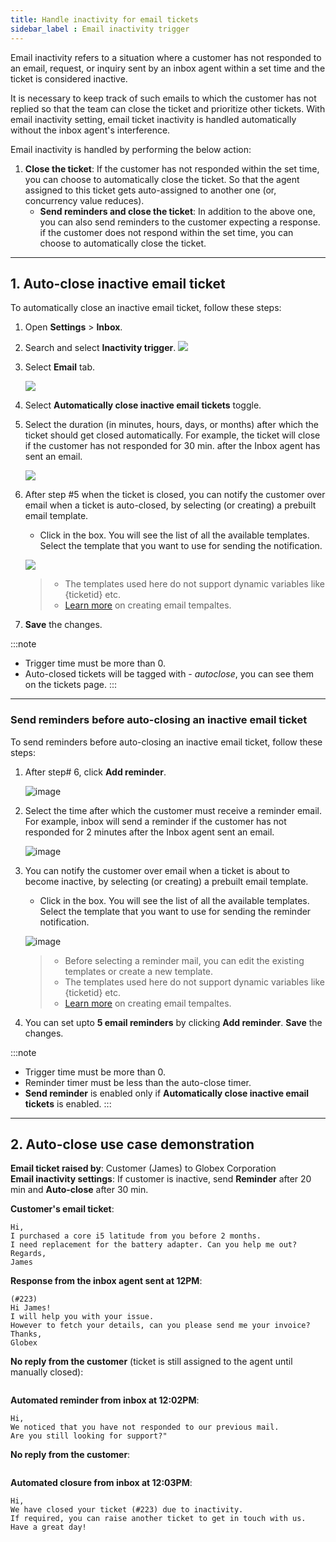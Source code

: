 ```yaml
---
title: Handle inactivity for email tickets
sidebar_label : Email inactivity trigger
---
```


Email inactivity refers to a situation where a customer has not responded to an email, request, or inquiry  sent by an inbox agent within a set time and the ticket is considered inactive. 

It is necessary to keep track of such emails to which the customer has not replied so that the team can close the ticket and prioritize other tickets. 
With email inactivity setting, email ticket inactivity is handled automatically without the inbox agent's interference. 

Email inactivity is handled by performing the below action: 
1. **Close the ticket**: If the customer has not responded within the set time, you can choose to automatically close the ticket. So that the agent assigned to this ticket gets auto-assigned to another one (or, concurrency value reduces).
    - **Send reminders and close the ticket**: In addition to the above one, you can also send reminders to the customer expecting a response. if the customer does not respond within the set time, you can choose to automatically close the ticket.

----

## 1. Auto-close inactive email ticket


To automatically close an inactive email ticket, follow these steps: 

1. Open **Settings** > **Inbox**. 
2. Search and select **Inactivity trigger**. 
    ![](https://imgur.com/6fBi9ro.png)

3. Select **Email** tab.    
 
    ![](https://i.imgur.com/RrqV6jB.png)
    
4. Select **Automatically close inactive email tickets** toggle. 
5. Select the duration (in minutes, hours, days, or months) after which the ticket should get closed automatically. For example, the ticket will close if the customer has not responded for 30 min. after the Inbox agent has sent an email.

    ![](https://i.imgur.com/bwMSFGO.png)
    
6. After step #5 when the ticket is closed, you can notify the customer over email when a ticket is auto-closed, by selecting (or creating) a prebuilt email template. 
    - Click in the box. You will see the list of all the available templates. Select the template that you want to use for sending the notification.

    ![](https://i.imgur.com/v2KjiDa.png)
    
    > - The templates used here do not support dynamic variables like {ticketid} etc. 
    > - [Learn more](https://docs.yellow.ai/docs/platform_concepts/inbox/inbox-settings/productivitytools/emailtempalte) on creating email tempaltes. 
7. **Save** the changes. 

:::note
- Trigger time must be more than 0. 
- Auto-closed tickets will be tagged with - *autoclose*, you can see them on the tickets page.
:::

-----

### Send reminders before auto-closing an inactive email ticket

To send reminders before auto-closing an inactive email ticket, follow these steps: 

1. After step# 6, click **Add reminder**. 

    ![image](https://imgur.com/TARXga8.png)

2. Select the time after which the customer must receive a reminder email. For example, inbox will send a reminder if the customer has not responded for 2 minutes after the Inbox agent sent an email. 

    ![image](https://imgur.com/iX0gyj2.png)

3. You can notify the customer over email when a ticket is about to become inactive, by selecting (or creating) a prebuilt email template. 

    - Click in the box. You will see the list of all the available templates. Select the template that you want to use for sending the reminder notification.

    ![image](https://imgur.com/PCwYbcq.png)
    
    > - Before selecting a reminder mail, you can edit the existing templates or create a new template. 
    >  - The templates used here do not support dynamic variables like {ticketid} etc. 
    > - [Learn more](https://docs.yellow.ai/docs/platform_concepts/inbox/inbox-settings/productivitytools/emailtempalte) on creating email tempaltes. 

4. You can set upto **5 email reminders** by clicking **Add reminder**. **Save** the changes. 

:::note
- Trigger time must be more than 0. 
- Reminder timer must be less than the auto-close timer.
- **Send reminder** is enabled only if **Automatically close inactive email tickets** is enabled. 
:::

-----

## 2. Auto-close use case demonstration

**Email ticket raised by**: Customer (James) to Globex Corporation           
**Email inactivity settings**: If customer is inactive, send **Reminder** after 20 min and **Auto-close** after 30 min.     


**Customer's email ticket**:

```
Hi, 
I purchased a core i5 latitude from you before 2 months. 
I need replacement for the battery adapter. Can you help me out? 
Regards, 
James
```
**Response from the inbox agent sent at 12PM**:

```
(#223)
Hi James! 
I will help you with your issue. 
However to fetch your details, can you please send me your invoice?
Thanks, 
Globex
```

**No reply from the customer** (ticket is still assigned to the agent until manually closed):
```
```


**Automated reminder from inbox at 12:02PM**:

```
Hi, 
We noticed that you have not responded to our previous mail. 
Are you still looking for support?"
```

**No reply from the customer**:

```
```

**Automated closure from inbox at 12:03PM**:

```
Hi, 
We have closed your ticket (#223) due to inactivity. 
If required, you can raise another ticket to get in touch with us. 
Have a great day!
```



